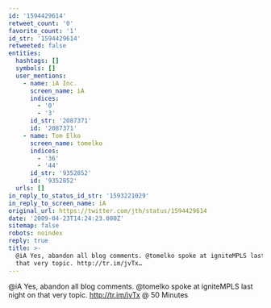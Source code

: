 ```yaml
---
id: '1594429614'
retweet_count: '0'
favorite_count: '1'
id_str: '1594429614'
retweeted: false
entities:
  hashtags: []
  symbols: []
  user_mentions:
    - name: iA Inc.
      screen_name: iA
      indices:
        - '0'
        - '3'
      id_str: '2087371'
      id: '2087371'
    - name: Tom Elko
      screen_name: tomelko
      indices:
        - '36'
        - '44'
      id_str: '9352852'
      id: '9352852'
  urls: []
in_reply_to_status_id_str: '1593221029'
in_reply_to_screen_name: iA
original_url: https://twitter.com/jth/status/1594429614
date: '2009-04-23T14:24:23.000Z'
sitemap: false
robots: noindex
reply: true
title: >-
  @iA Yes, abandon all blog comments. @tomelko spoke at igniteMPLS last night on
  that very topic. http://tr.im/jvTx…
---
```


@iA Yes, abandon all blog comments. @tomelko spoke at igniteMPLS last night on that very topic. http://tr.im/jvTx @ 50 Minutes